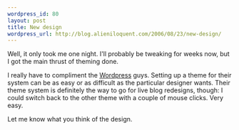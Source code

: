 ```yaml
--- 
wordpress_id: 80
layout: post
title: New design
wordpress_url: http://blog.alieniloquent.com/2006/08/23/new-design/
---
```

Well, it only took me one night.  I'll probably be tweaking for weeks now, but I got the main thrust of theming done.

I really have to compliment the <a href="http://www.wordpress.org">Wordpress</a> guys.  Setting up a theme for their system can be as easy or as difficult as the particular designer wants.  Their theme system is definitely the way to go for live blog redesigns, though: I could switch back to the other theme with a couple of mouse clicks.  Very easy.

Let me know what you think of the design.
